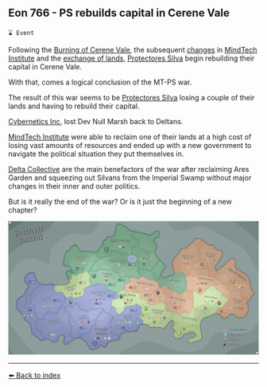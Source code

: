 ## Eon 766 - PS rebuilds capital in Cerene Vale

`⌛ Event`

Following the [Burning of Cerene Vale](../timeline/eon0749.md), the subsequent [changes](../timeline/eon0755.md) in [MindTech Institute](../refs/mindtech_institute.md) and the [exchange of lands](../timeline/eon0761.md), [Protectores Silva](../refs/protectores_silva.md) begin rebuilding their capital in Cerene Vale.

With that, comes a logical conclusion of the MT-PS war.

The result of this war seems to be [Protectores Silva](../refs/protectores_silva.md) losing a couple of their lands and having to rebuild their capital.

[Cybernetics Inc](../refs/cybernetics_inc.md), lost Dev Null Marsh back to Deltans.

[MindTech Institute](../refs/mindtech_institute.md) were able to reclaim one of their lands at a high cost of losing vast amounts of resources and ended up with a new government to navigate the political situation they put themselves in.

[Delta Collective](../refs/delta_collective.md) are the main benefactors of the war after reclaiming Ares Garden and squeezing out Silvans from the Imperial Swamp without major changes in their inner and outer politics.

But is it really the end of the war? Or is it just the beginning of a new chapter?

![Battle Map](../../timeline/map/eon0766.png)

----------
[⬅️ Back to index](../timeline/index.md)